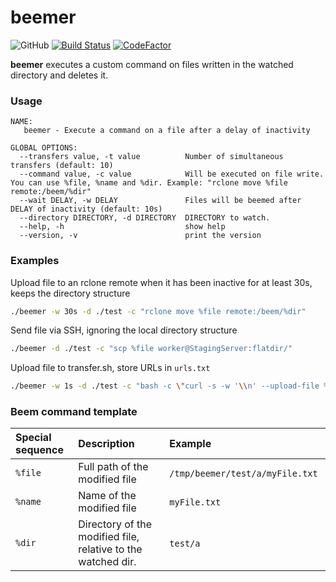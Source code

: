 # beemer
![GitHub](https://img.shields.io/github/license/simon987/beemer.svg)
[![Build Status](https://ci.simon987.net/buildStatus/icon?job=beemer_builds)](https://ci.simon987.net/job/beemer_builds/)
[![CodeFactor](https://www.codefactor.io/repository/github/simon987/beemer/badge)](https://www.codefactor.io/repository/github/simon987/beemer)

**beemer** executes a custom command on files written in the watched directory and deletes it.

### Usage

```
NAME:
   beemer - Execute a command on a file after a delay of inactivity

GLOBAL OPTIONS:
  --transfers value, -t value          Number of simultaneous transfers (default: 10)
  --command value, -c value            Will be executed on file write. You can use %file, %name and %dir. Example: "rclone move %file remote:/beem/%dir"
  --wait DELAY, -w DELAY               Files will be beemed after DELAY of inactivity (default: 10s)
  --directory DIRECTORY, -d DIRECTORY  DIRECTORY to watch.
  --help, -h                           show help
  --version, -v                        print the version

```

### Examples

Upload file to an rclone remote when it has been inactive for at least 30s, 
keeps the directory structure
```bash
./beemer -w 30s -d ./test -c "rclone move %file remote:/beem/%dir"
```

Send file via SSH, ignoring the local directory structure
```bash
./beemer -d ./test -c "scp %file worker@StagingServer:flatdir/"
```

Upload file to transfer.sh, store URLs in `urls.txt`
```bash
./beemer -w 1s -d ./test -c "bash -c \"curl -s -w '\\n' --upload-file %file https://transfer.sh/%name &>> urls.txt\""
```

### Beem command template

| Special sequence | Description | Example |
| :--- | :--- | :--- |
| `%file` | Full path of the modified file | `/tmp/beemer/test/a/myFile.txt` |
| `%name` | Name of the modified file | `myFile.txt` |
| `%dir` | Directory of the modified file, relative to the watched dir. | `test/a` |

